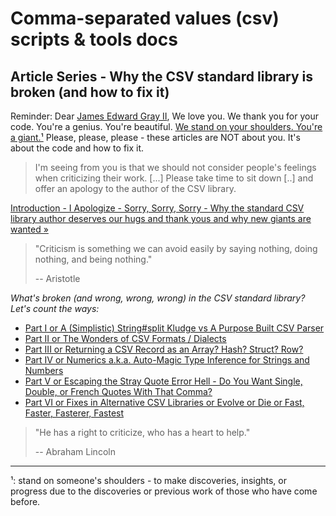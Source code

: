 # Comma-separated values (csv) scripts & tools docs


## Article Series - Why the CSV standard library is broken (and how to fix it)

Reminder:  Dear [James Edward Gray II](https://twitter.com/JEG2), We love you. We thank you for your code.
You're a genius. You're beautiful. [We stand on your shoulders. You're a giant.¹](https://en.wikipedia.org/wiki/Standing_on_the_shoulders_of_giants)
Please, please, please - these articles are NOT about you.
It's about the code and how to fix it.

>  I'm seeing from you is that we should not consider people's feelings when criticizing their work. [...]
>  Please take time to sit down [..] and offer an apology to the author of the CSV library.

[Introduction - I Apologize - Sorry, Sorry, Sorry - Why the standard CSV library author deserves our hugs and thank yous and why new giants are wanted »](sorry-sorry-sorry.md)

> "Criticism is something we can avoid easily by saying nothing, doing nothing, and being nothing."
>
> --  Aristotle



_What's broken (and wrong, wrong, wrong) in the CSV standard library? Let's count the ways:_

- [Part I or A (Simplistic) String#split Kludge vs A Purpose Built CSV Parser](why-the-csv-stdlib-is-broken.md)
- [Part II or The Wonders of CSV Formats / Dialects](csv-formats.md)
- [Part III or Returning a CSV Record as an Array? Hash? Struct? Row?](csv-array-hash-struct.md)
- [Part IV or Numerics a.k.a. Auto-Magic Type Inference for Strings and Numbers](csv-numerics.md)
- [Part V or Escaping the Stray Quote Error Hell - Do You Want Single, Double, or French Quotes With That Comma?](csv-quotes.md)
- [Part VI or Fixes in Alternative CSV Libraries or Evolve or Die or Fast, Faster, Fasterer, Fastest](csv-libraries.md)

> "He has a right to criticize, who has a heart to help."
>
> -- Abraham Lincoln


---
¹: stand on someone's shoulders - to make discoveries, insights, or progress due to the discoveries or previous work of those who have come before.
